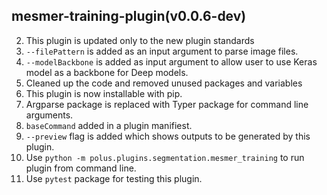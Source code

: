 ## mesmer-training-plugin(v0.0.6-dev)
2. This plugin is updated only to the new plugin standards
3. `--filePattern` is added as an input argument to parse image files.
4. `--modelBackbone` is added as input argument to allow user to use Keras model as a backbone for Deep models.
5. Cleaned up the code and removed unused packages and variables
6. This plugin is now installable with pip.
7. Argparse package is replaced with Typer package for command line arguments.
8. `baseCommand` added in a plugin manifiest.
9. `--preview` flag is added which shows outputs to be generated by this plugin.
10. Use `python -m polus.plugins.segmentation.mesmer_training` to run plugin from command line.
11. Use `pytest` package for testing this plugin.
